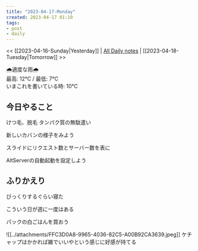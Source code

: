```yaml
---
title: "2023-04-17-Monday"
created: 2023-04-17 01:19
tags:
- post
- daily
---
```


<< [[2023-04-16-Sunday|Yesterday]] | [All Daily notes](/tags/daily) | [[2023-04-18-Tuesday|Tomorrow]] >>

🌧️適度な雨🌧️  
最高: 12℃ / 最低: 7℃  
いまこれを書いている時: 10℃

## 今日やること

けつ毛、脱毛
タンパク質の無駄遣い

新しいカバンの様子をみよう

スライドにリクエスト数とサーバー数を表に

AltServerの自動起動を設定しよう

## ふりかえり

びっくりするぐらい寝た

こういう日が週に一度はある

パックの白ごはんを買おう

![[../attachments/FFC3D0A8-9965-4036-82C5-A00B92CA3639.jpeg]]
ケチャップはかかれば雑でいいやという感じに好感が持てる
